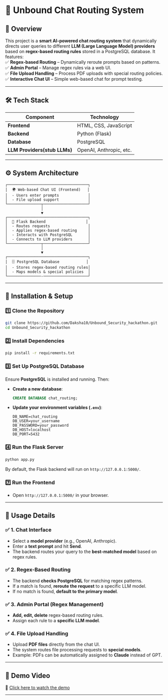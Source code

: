 # 🚀 Unbound Chat Routing System  

## 📌 Overview  
This project is a **smart AI-powered chat routing system** that dynamically directs user queries to different **LLM (Large Language Model) providers** based on **regex-based routing rules** stored in a PostgreSQL database. It features:  
✅ **Regex-based Routing** – Dynamically reroute prompts based on patterns.  
✅ **Admin Portal** – Manage regex rules via a web UI.  
✅ **File Upload Handling** – Process PDF uploads with special routing policies.  
✅ **Interactive Chat UI** – Simple web-based chat for prompt testing.  

---

## 🛠️ Tech Stack  

| Component  | Technology |
|------------|------------|
| **Frontend** | HTML, CSS, JavaScript |
| **Backend** | Python (Flask) |
| **Database** | PostgreSQL |
| **LLM Providers(stub LLMs)** | OpenAI, Anthropic, etc. |

---

## ⚙️ System Architecture  

```plaintext
┌────────────────────────────────────┐
│  🌍 Web-based Chat UI (Frontend)   │
│  - Users enter prompts             │
│  - File upload support             │
└───────────────┬────────────────────┘
                │
                ▼
┌────────────────────────────────────┐
│  🚀 Flask Backend                  │
│  - Routes requests                 │
│  - Applies regex-based routing     │
│  - Interacts with PostgreSQL       │
│  - Connects to LLM providers       │
└───────────────┬────────────────────┘
                │
                ▼
┌────────────────────────────────────┐
│  🗄️ PostgreSQL Database            │
│  - Stores regex-based routing rules│
│  - Maps models & special policies  │
└───────────────-────────────────────┘
```

---

## 🚀 Installation & Setup  

### 1️⃣ Clone the Repository  
```bash
git clone https://github.com/Daksha10/Unbound_Security_hackathon.git
cd Unbound_Security_hackathon
```

### 2️⃣ Install Dependencies  
```bash
pip install -r requirements.txt
```

### 3️⃣ Set Up PostgreSQL Database  
Ensure **PostgreSQL** is installed and running. Then:  
- **Create a new database**:  
  ```sql
  CREATE DATABASE chat_routing;
  ```
- **Update your environment variables (`.env`)**:  
  ```
  DB_NAME=chat_routing
  DB_USER=your_username
  DB_PASSWORD=your_password
  DB_HOST=localhost
  DB_PORT=5432
  ```

### 4️⃣ Run the Flask Server  
```bash
python app.py
```
By default, the Flask backend will run on `http://127.0.0.1:5000/`.

### 7️⃣ Run the Frontend  
- Open `http://127.0.0.1:5000/` in your browser.

---

## 🎯 Usage Details  

### ✅ **1. Chat Interface**  
- Select a **model provider** (e.g., OpenAI, Anthropic).  
- Enter a **text prompt** and hit **Send**.  
- The backend routes your query to the **best-matched model** based on regex rules.  

### ✅ **2. Regex-Based Routing**  
- The backend **checks PostgreSQL** for matching regex patterns.  
- If a match is found, **reroute the request** to a specific LLM model.  
- If no match is found, **default to the primary model**.

### ✅ **3. Admin Portal (Regex Management)**  
- **Add, edit, delete** regex-based routing rules.  
- Assign each rule to a **specific LLM model**.

### ✅ **4. File Upload Handling**  
- Upload **PDF files** directly from the chat UI.  
- The system routes file processing requests to **special models**.  
- Example: PDFs can be automatically assigned to **Claude** instead of GPT.

---

## 🎥 Demo Video  
📌 [Click here to watch the demo](#) 

--- 

